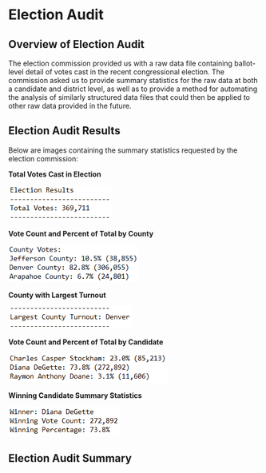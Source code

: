 # Election Audit

## Overview of Election Audit
The election commission provided us with a raw data file containing ballot-level detail of votes cast in the recent congressional election.  The commission asked us to provide summary statistics for the raw data at both a candidate and district level, as well as to provide a method for automating the analysis of similarly structured data files that could then be applied to other raw data provided in the future.

## Election Audit Results
Below are images containing the summary statistics requested by the election commission:

**Total Votes Cast in Election**

![Image 1: Total Votes Cast](/Resources/total_votes_cast.PNG)

**Vote Count and Percent of Total by County**

![Image 2: Vote Detail by County](/Resources/votes_by_county.PNG)

**County with Largest Turnout**

![Image 3: County with Largest Vote Count](/Resources/largest_county.PNG)

**Vote Count and Percent of Total by Candidate**

![Image 4: Vote Detail by Candidate](/Resources/candidate_breakdown.PNG)

**Winning Candidate Summary Statistics**

![Image 5: Winning Candidate Detail](/Resources/winning_candidate.PNG)

## Election Audit Summary


